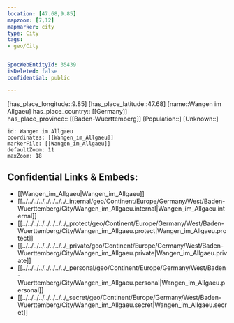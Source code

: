 ```yaml
---
location: [47.68,9.85] 
mapzoom: [7,12] 
mapmarker: city 
type: City
tags:
- geo/City


SpocWebEntityId: 35439
isDeleted: false
confidential: public

---
```

[has_place_longitude::9.85] 
[has_place_latitude::47.68] 
[name::Wangen im Allgaeu] 
has_place_country:: [[Germany]]  
has_place_province:: [[Baden-Wuerttemberg]] 
[Population::] 
[Unknown::] 


```leaflet
id: Wangen im Allgaeu
coordinates: [[Wangen_im_Allgaeu]] 
markerFile: [[Wangen_im_Allgaeu]] 
defaultZoom: 11 
maxZoom: 18
```


## Confidential Links & Embeds: 
- [[Wangen_im_Allgaeu|Wangen_im_Allgaeu]]  
- [[../../../../../../../../_internal/geo/Continent/Europe/Germany/West/Baden-Wuerttemberg/City/Wangen_im_Allgaeu.internal|Wangen_im_Allgaeu.internal]] 
- [[../../../../../../../../_protect/geo/Continent/Europe/Germany/West/Baden-Wuerttemberg/City/Wangen_im_Allgaeu.protect|Wangen_im_Allgaeu.protect]] 
- [[../../../../../../../../_private/geo/Continent/Europe/Germany/West/Baden-Wuerttemberg/City/Wangen_im_Allgaeu.private|Wangen_im_Allgaeu.private]] 
- [[../../../../../../../../_personal/geo/Continent/Europe/Germany/West/Baden-Wuerttemberg/City/Wangen_im_Allgaeu.personal|Wangen_im_Allgaeu.personal]] 
- [[../../../../../../../../_secret/geo/Continent/Europe/Germany/West/Baden-Wuerttemberg/City/Wangen_im_Allgaeu.secret|Wangen_im_Allgaeu.secret]] 
